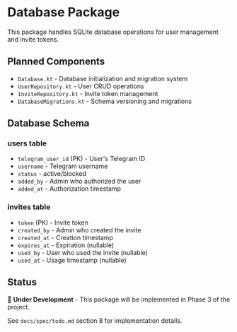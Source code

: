 # Database Package

This package handles SQLite database operations for user management and invite tokens.

## Planned Components

- `Database.kt` - Database initialization and migration system
- `UserRepository.kt` - User CRUD operations
- `InviteRepository.kt` - Invite token management
- `DatabaseMigrations.kt` - Schema versioning and migrations

## Database Schema

### users table
- `telegram_user_id` (PK) - User's Telegram ID
- `username` - Telegram username
- `status` - active/blocked
- `added_by` - Admin who authorized the user
- `added_at` - Authorization timestamp

### invites table
- `token` (PK) - Invite token
- `created_by` - Admin who created the invite
- `created_at` - Creation timestamp
- `expires_at` - Expiration (nullable)
- `used_by` - User who used the invite (nullable)
- `used_at` - Usage timestamp (nullable)

## Status

🚧 **Under Development** - This package will be implemented in Phase 3 of the project.

See `docs/spec/todo.md` section 8 for implementation details.